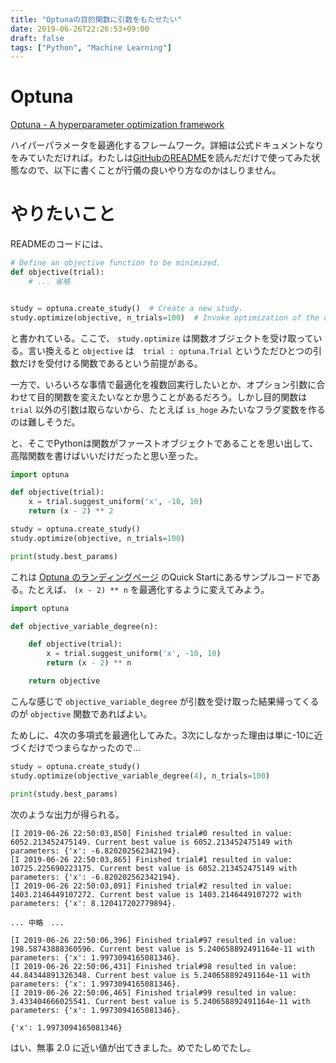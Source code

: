 ```yaml
---
title: "Optunaの目的関数に引数をもたせたい"
date: 2019-06-26T22:26:53+09:00
draft: false
tags: ["Python", "Machine Learning"]
---
```


# Optuna

[Optuna \- A hyperparameter optimization framework](https://optuna.org/)

ハイパーパラメータを最適化するフレームワーク。詳細は公式ドキュメントなりをみていただければ。わたしは[GitHubのREADME](https://github.com/pfnet/optuna)を読んだだけで使ってみた状態なので、以下に書くことが行儀の良いやり方なのかはしりません。

# やりたいこと

READMEのコードには、

```python
# Define an objective function to be minimized.
def objective(trial):
    # ... 省略


study = optuna.create_study()  # Create a new study.
study.optimize(objective, n_trials=100)  # Invoke optimization of the objective function.
```

と書かれている。ここで、 `study.optimize` は関数オブジェクトを受け取っている。言い換えると `objective` は　`trial : optuna.Trial` というただひとつの引数だけを受付ける関数であるという前提がある。

一方で、いろいろな事情で最適化を複数回実行したいとか、オプション引数に合わせて目的関数を変えたいなとか思うことがあるだろう。しかし目的関数は `trial` 以外の引数は取らないから、たとえば `is_hoge` みたいなフラグ変数を作るのは難しそうだ。

と、そこでPythonは関数がファーストオブジェクトであることを思い出して、高階関数を書けばいいだけだったと思い至った。

```python
import optuna

def objective(trial):
    x = trial.suggest_uniform('x', -10, 10)
    return (x - 2) ** 2

study = optuna.create_study()
study.optimize(objective, n_trials=100)

print(study.best_params)
```

これは [Optuna のランディングページ](https://optuna.org/) のQuick Startにあるサンプルコードである。たとえば、 `(x - 2) ** n` を最適化するように変えてみよう。

```python
import optuna

def objective_variable_degree(n):

    def objective(trial):
        x = trial.suggest_uniform('x', -10, 10)
        return (x - 2) ** n

    return objective
```

こんな感じで `objective_variable_degree` が引数を受け取った結果帰ってくるのが `objective` 関数であればよい。

ためしに、4次の多項式を最適化してみた。3次にしなかった理由は単に-10に近づくだけでつまらなかったので...

```python
study = optuna.create_study()
study.optimize(objective_variable_degree(4), n_trials=100)

print(study.best_params)
```

次のような出力が得られる。

```
[I 2019-06-26 22:50:03,850] Finished trial#0 resulted in value: 6052.213452475149. Current best value is 6052.213452475149 with parameters: {'x': -6.820202562342194}.
[I 2019-06-26 22:50:03,865] Finished trial#1 resulted in value: 10725.225690223175. Current best value is 6052.213452475149 with parameters: {'x': -6.820202562342194}.
[I 2019-06-26 22:50:03,891] Finished trial#2 resulted in value: 1403.2146449107272. Current best value is 1403.2146449107272 with parameters: {'x': 8.120417202779894}.

... 中略　...

[I 2019-06-26 22:50:06,396] Finished trial#97 resulted in value: 198.58743888360596. Current best value is 5.240658892491164e-11 with parameters: {'x': 1.9973094165081346}.
[I 2019-06-26 22:50:06,431] Finished trial#98 resulted in value: 44.84344891326348. Current best value is 5.240658892491164e-11 with parameters: {'x': 1.9973094165081346}.
[I 2019-06-26 22:50:06,465] Finished trial#99 resulted in value: 3.433404666025541. Current best value is 5.240658892491164e-11 with parameters: {'x': 1.9973094165081346}.

{'x': 1.9973094165081346}
```

はい、無事 2.0 に近い値が出てきました。めでたしめでたし。
